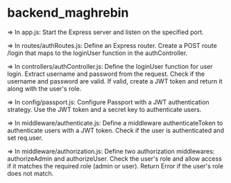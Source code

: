 # backend_maghrebin

=> In app.js:
Start the Express server and listen on the specified port.

=> In routes/authRoutes.js:
Define an Express router.
Create a POST route /login that maps to the loginUser function in the authController.

=> In controllers/authController.js:
Define the loginUser function for user login.
Extract username and password from the request.
Check if the username and password are valid.
If valid, create a JWT token and return it along with the user's role.

=> In config/passport.js:
Configure Passport with a JWT authentication strategy.
Use the JWT token and a secret key to authenticate users.

=> In middleware/authenticate.js:
Define a middleware authenticateToken to authenticate users with a JWT token.
Check if the user is authenticated and set req.user.

=> In middleware/authorization.js:
Define two authorization middlewares: authorizeAdmin and authorizeUser.
Check the user's role and allow access if it matches the required role (admin or user).
Return Error if the user's role does not match.
